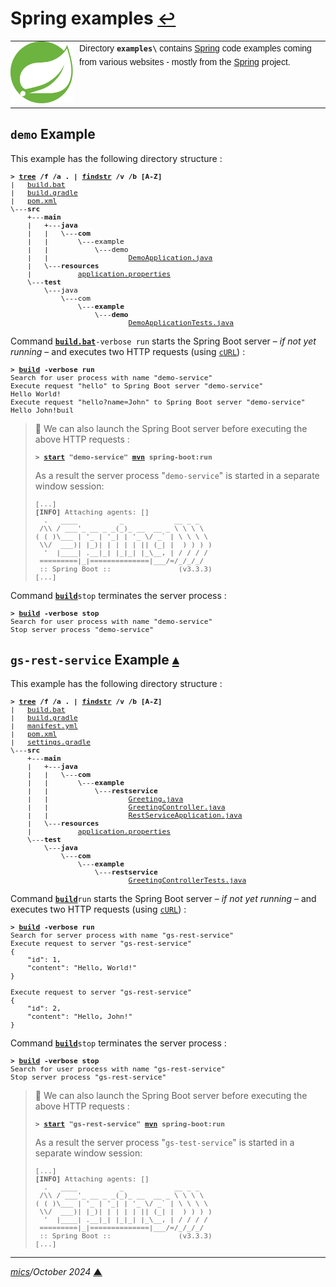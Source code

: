 # <span id="top">Spring examples</span> <span style="font-size:90%;">[↩](../README.md#top)</span>

<table style="font-family:Helvetica,Arial;line-height:1.6;">
  <tr>
  <td style="border:0;padding:0 10px 0 0;min-width:100px;"><a href="https://spring.io/"><img style="border:0;" src="../docs/images/spring-icon.svg" width="100" alt="Spring project"/></a></td>
  <td style="border:0;padding:0;vertical-align:text-top;">Directory <strong><code>examples\</code></strong> contains <a href="https://spring.io/" alt="Spring">Spring</a> code examples coming from various websites - mostly from the <a href="https://spring.io/" rel="external">Spring</a> project.</td>
  </tr>
</table>

## <span id="demo">`demo` Example</span>

This example has the following directory structure :

<pre style="font-size:80%;">
<b>&gt; <a href="https://learn.microsoft.com/en-us/windows-server/administration/windows-commands/tree" rel="external">tree</a> /f /a . | <a href="https://learn.microsoft.com/en-us/windows-server/administration/windows-commands/findstr" rel="external">findstr</a> /v /b [A-Z]</b>
|   <a href="./demo/build.bat">build.bat</a>
|   <a href="./demo/build.gradle">build.gradle</a>
|   <a href="./demo/pom.xml">pom.xml</a>
\---<b>src</b>
    +---<b>main</b>
    |   +---<b>java</b>
    |   |   \---<b>com</b>
    |   |       \---example
    |   |           \---demo
    |   |                   <a href="./demo/src/main/java/com/example/demo/DemoApplication.java">DemoApplication.java</a>
    |   \---<b>resources</b>
    |           <a href="./demo/src/main/resources/application.properties">application.properties</a>
    \---<b>test</b>
        \---java
            \---com
                \---<b>example</b>
                    \---<b>demo</b>
                            <a href="./demo/src/test/java/com/example/demo/DemoApplicationTests.java">DemoApplicationTests.java</a>
</pre>

Command [**`build.bat`**](./demo/build.bat)`-verbose run` starts the Spring Boot server &ndash; *if not yet running* &ndash; and executes two HTTP requests (using [`cURL`][curl_cli]) :

<pre style="font-size:80%;">
<b>&gt; <a href="./demo/build.bat">build</a> -verbose run</b>
Search for user process with name "demo-service"
Execute request "hello" to Spring Boot server "demo-service"
Hello World!
Execute request "hello?name=John" to Spring Boot server "demo-service"
Hello John!buil
</pre>

> **:mag_right:** We can also launch the Spring Boot server before executing the above HTTP requests :
> <pre style="font-size:80%;">
> <b>&gt; <a href="https://docs.microsoft.com/en-us/windows-server/administration/windows-commands/start">start</a> "demo-service" <a href="https://maven.apache.org/ref/current/maven-embedder/cli.html">mvn</a> spring-boot:run</b>
> </pre>
> As a result the server process "`demo-service`" is started in a separate window session:
> <pre style="font-size:80%;">
> [...]
> <b>[INFO]</b> Attaching agents: []
>   .   ____          _            __ _ _
>  /\\ / ___'_ __ _ _(_)_ __  __ _ \ \ \ \
> ( ( )\___ | '_ | '_| | '_ \/ _` | \ \ \ \
>  \\/  ___)| |_)| | | | | || (_| |  ) ) ) )
>   '  |____| .__|_| |_|_| |_\__, | / / / /
>  =========|_|==============|___/=/_/_/_/
>  :: Spring Boot ::                (v3.3.3)
> [...]
> </pre>

Command [**`build`**](./demo/build.bat)`stop` terminates the server process :
<pre style="font-size:80%;">
<b>&gt; <a href="./demo/build.bat">build</a> -verbose stop</b>
Search for user process with name "demo-service"
Stop server process "demo-service"
</pre>

## <span id="gs-rest-service">`gs-rest-service` Example<span> [**&#x25B4;**](#top)

This example has the following directory structure :

<pre style="font-size:80%;">
<b>&gt; <a href="https://learn.microsoft.com/en-us/windows-server/administration/windows-commands/tree" rel="external">tree</a> /f /a . | <a href="https://learn.microsoft.com/en-us/windows-server/administration/windows-commands/findstr" rel="external">findstr</a> /v /b [A-Z]</b>
|   <a href="./gs-rest-service/build.bat">build.bat</a>
|   <a href="./gs-rest-service/build.gradle">build.gradle</a>
|   <a href="./gs-rest-service/manifest.yml">manifest.yml</a>
|   <a href="./gs-rest-service/pom.xml">pom.xml</a>
|   <a href="./gs-rest-service/settings.gradle">settings.gradle</a>
\---<b>src</b>
    +---<b>main</b>
    |   +---<b>java</b>
    |   |   \---<b>com</b>
    |   |       \---<b>example</b>
    |   |           \---<b>restservice</b>
    |   |                   <a href="./gs-rest-service/src/main/java/com/example/restservice/Greeting.java">Greeting.java</a>
    |   |                   <a href="./gs-rest-service/src/main/java/com/example/restservice/GreetingController.java">GreetingController.java</a>
    |   |                   <a href="./gs-rest-service/src/main/java/com/example/restservice/RestServiceApplication.java">RestServiceApplication.java</a>
    |   \---<b>resources</b>
    |           <a href="./gs-rest-service/src/main/resources/application.properties">application.properties</a>
    \---<b>test</b>
        \---<b>java</b>
            \---<b>com</b>
                \---<b>example</b>
                    \---<b>restservice</b>
                            <a href="./gs-rest-service/src/test/java/com/example/restservice/GreetingControllerTests.java">GreetingControllerTests.java</a>
</pre>

Command [**`build`**](./gs-test-service/build.bat)`run` starts the Spring Boot server &ndash; *if not yet running* &ndash; and executes two HTTP requests (using [`cURL`][curl_cli]) :

<pre style="font-size:80%;">
<b>&gt; <a href="./gs-rest-service/build.bat">build</a> -verbose run</b>
Search for server process with name "gs-rest-service"
Execute request to server "gs-rest-service"
{
    "id": 1,
    "content": "Hello, World!"
}

Execute request to server "gs-rest-service"
{
    "id": 2,
    "content": "Hello, John!"
}
</pre>

Command [**`build`**](./gs-rest-service/build.bat)`stop` terminates the server process :
<pre style="font-size:80%;">
<b>&gt; <a href="./demo/build.bat">build</a> -verbose stop</b>
Search for user process with name "gs-rest-service"
Stop server process "gs-rest-service"
</pre>

> **:mag_right:** We can also launch the Spring Boot server before executing the above HTTP requests :
> <pre style="font-size:80%;">
> <b>&gt; <a href="https://docs.microsoft.com/en-us/windows-server/administration/windows-commands/start">start</a> "gs-rest-service" <a href="https://maven.apache.org/ref/current/maven-embedder/cli.html">mvn</a> spring-boot:run</b>
> </pre>
> As a result the server process "`gs-test-service`" is started in a separate window session:
> <pre style="font-size:80%;">
> [...]
> <b>[INFO]</b> Attaching agents: []
>   .   ____          _            __ _ _
>  /\\ / ___'_ __ _ _(_)_ __  __ _ \ \ \ \
> ( ( )\___ | '_ | '_| | '_ \/ _` | \ \ \ \
>  \\/  ___)| |_)| | | | | || (_| |  ) ) ) )
>   '  |____| .__|_| |_|_| |_\__, | / / / /
>  =========|_|==============|___/=/_/_/_/
>  :: Spring Boot ::                (v3.3.3)
> [...]
> </pre>

<!--
## <span id="footnotes">Footnotes</span>

<a id="footnote_01">[1]</a> ***grpcurl*** [↩](#anchor_01)

[Command line clients for gRPC - grpcurl](https://sadique.io/blog/2018/04/04/command-line-clients-for-grpc-grpcurl/), April 2018.
-->

<!--
> **:mag_right:** The following command outputs the classpath being used by <a href="https://maven.apache.org/ref/3.6.3/maven-embedder/cli.html">`mvn`</a> into the text file `classpath.txt` :
> <pre style="font-size:80%;">
> <b>&gt; <a href="https://maven.apache.org/ref/current/maven-embedder/cli.html">mvn</a> dependency:build-classpath -Dmdep.outputFile=classpath.txt</b>
> </pre>
<!-- https://stackoverflow.com/questions/16655010/in-maven-how-output-the-classpath-being-used -- >
-->

***

*[mics](https://lampwww.epfl.ch/~michelou/)/October 2024* [**&#9650;**](#top)
<span id="bottom">&nbsp;</span>

<!-- link refs -->

[curl_cli]: https://curl.se/docs/manpage.html
